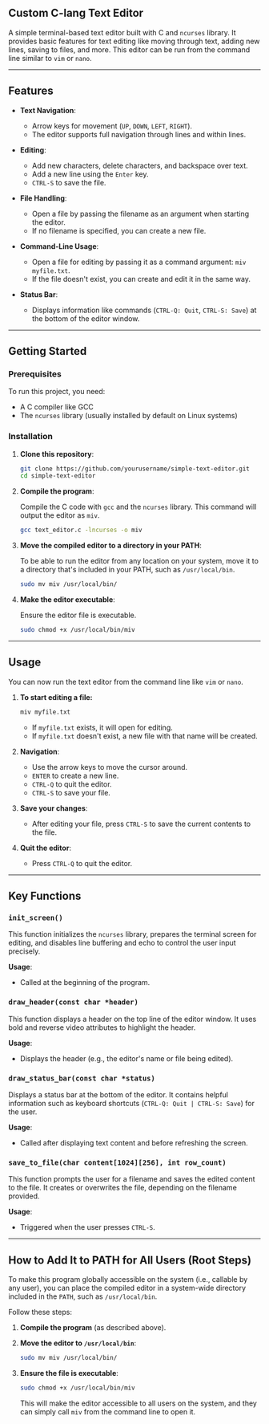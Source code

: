 ## Custom C-lang Text Editor

A simple terminal-based text editor built with C and `ncurses` library. It provides basic features for text editing like moving through text, adding new lines, saving to files, and more. This editor can be run from the command line similar to `vim` or `nano`.

---

## Features

- **Text Navigation**:
  - Arrow keys for movement (`UP`, `DOWN`, `LEFT`, `RIGHT`).
  - The editor supports full navigation through lines and within lines.

- **Editing**:
  - Add new characters, delete characters, and backspace over text.
  - Add a new line using the `Enter` key.
  - `CTRL-S` to save the file.

- **File Handling**:
  - Open a file by passing the filename as an argument when starting the editor.
  - If no filename is specified, you can create a new file.

- **Command-Line Usage**:
  - Open a file for editing by passing it as a command argument: `miv myfile.txt`.
  - If the file doesn't exist, you can create and edit it in the same way.
  
- **Status Bar**:
  - Displays information like commands (`CTRL-Q: Quit`, `CTRL-S: Save`) at the bottom of the editor window.

---

## Getting Started

### Prerequisites

To run this project, you need:

- A C compiler like GCC
- The `ncurses` library (usually installed by default on Linux systems)

### Installation

1. **Clone this repository**:

   ```bash
   git clone https://github.com/yourusername/simple-text-editor.git
   cd simple-text-editor
   ```

2. **Compile the program**:

   Compile the C code with `gcc` and the `ncurses` library. This command will output the editor as `miv`.

   ```bash
   gcc text_editor.c -lncurses -o miv
   ```

3. **Move the compiled editor to a directory in your PATH**:

   To be able to run the editor from any location on your system, move it to a directory that's included in your PATH, such as `/usr/local/bin`.

   ```bash
   sudo mv miv /usr/local/bin/
   ```

4. **Make the editor executable**:

   Ensure the editor file is executable.

   ```bash
   sudo chmod +x /usr/local/bin/miv
   ```

---

## Usage

You can now run the text editor from the command line like `vim` or `nano`.

1. **To start editing a file:**

   ```bash
   miv myfile.txt
   ```

   - If `myfile.txt` exists, it will open for editing.
   - If `myfile.txt` doesn't exist, a new file with that name will be created.

2. **Navigation**:
   - Use the arrow keys to move the cursor around.
   - `ENTER` to create a new line.
   - `CTRL-Q` to quit the editor.
   - `CTRL-S` to save your file.

3. **Save your changes**:
   - After editing your file, press `CTRL-S` to save the current contents to the file.

4. **Quit the editor**:
   - Press `CTRL-Q` to quit the editor.

---

## Key Functions

### `init_screen()`
This function initializes the `ncurses` library, prepares the terminal screen for editing, and disables line buffering and echo to control the user input precisely.

**Usage**:
- Called at the beginning of the program.

### `draw_header(const char *header)`
This function displays a header on the top line of the editor window. It uses bold and reverse video attributes to highlight the header.

**Usage**:
- Displays the header (e.g., the editor's name or file being edited).

### `draw_status_bar(const char *status)`
Displays a status bar at the bottom of the editor. It contains helpful information such as keyboard shortcuts (`CTRL-Q: Quit | CTRL-S: Save`) for the user.

**Usage**:
- Called after displaying text content and before refreshing the screen.

### `save_to_file(char content[1024][256], int row_count)`
This function prompts the user for a filename and saves the edited content to the file. It creates or overwrites the file, depending on the filename provided.

**Usage**:
- Triggered when the user presses `CTRL-S`.

---

## How to Add It to PATH for All Users (Root Steps)

To make this program globally accessible on the system (i.e., callable by any user), you can place the compiled editor in a system-wide directory included in the `PATH`, such as `/usr/local/bin`.

Follow these steps:

1. **Compile the program** (as described above).
2. **Move the editor to `/usr/local/bin`**:

   ```bash
   sudo mv miv /usr/local/bin/
   ```

3. **Ensure the file is executable**:

   ```bash
   sudo chmod +x /usr/local/bin/miv
   ```

   This will make the editor accessible to all users on the system, and they can simply call `miv` from the command line to open it.
